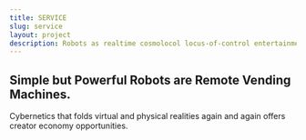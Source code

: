 ```yaml
---
title: SERVICE
slug: service
layout: project
description: Robots as realtime cosmolocol locus-of-control entertainment.
---
```


## Simple but Powerful Robots are Remote Vending Machines.

Cybernetics that folds virtual and physical realities again and again offers creator economy opportunities.
